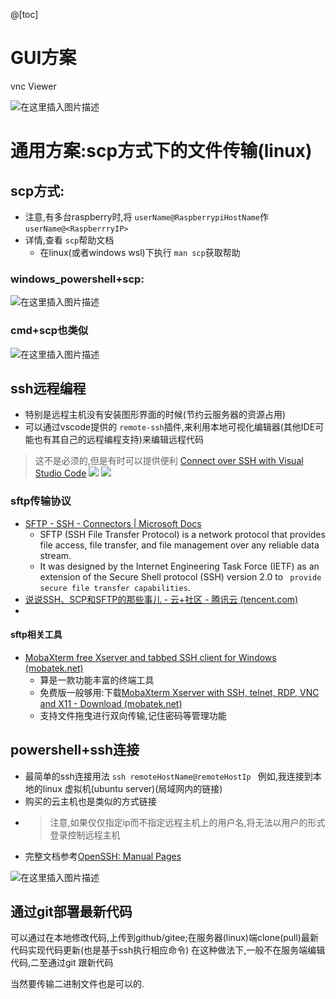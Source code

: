 @[toc]

# GUI方案

vnc Viewer

![在这里插入图片描述](https://img-blog.csdnimg.cn/20210619185553211.png?x-oss-process=image/watermark,type_ZmFuZ3poZW5naGVpdGk,shadow_10,text_aHR0cHM6Ly9ibG9nLmNzZG4ubmV0L3h1Y2hhb3hpbjEzNzU=,size_16,color_FFFFFF,t_70)

# 通用方案:scp方式下的文件传输(linux)

## scp方式:

- 注意,有多台raspberry时,将 `userName@RaspberrypiHostName`作
  `userName@<RaspberrryIP>`
- 详情,查看 `scp`帮助文档
  - 在linux(或者windows wsl)下执行 `man scp`获取帮助

### windows_powershell+scp:

![在这里插入图片描述](https://img-blog.csdnimg.cn/20210619185637990.png?x-oss-process=image/watermark,type_ZmFuZ3poZW5naGVpdGk,shadow_10,text_aHR0cHM6Ly9ibG9nLmNzZG4ubmV0L3h1Y2hhb3hpbjEzNzU=,size_16,color_FFFFFF,t_70)

### cmd+scp也类似

![在这里插入图片描述](https://img-blog.csdnimg.cn/20210619185644520.png?x-oss-process=image/watermark,type_ZmFuZ3poZW5naGVpdGk,shadow_10,text_aHR0cHM6Ly9ibG9nLmNzZG4ubmV0L3h1Y2hhb3hpbjEzNzU=,size_16,color_FFFFFF,t_70)

## ssh远程编程

- 特别是远程主机没有安装图形界面的时候(节约云服务器的资源占用)
- 可以通过vscode提供的 `remote-ssh`插件,来利用本地可视化编辑器(其他IDE可能也有其自己的远程编程支持)来编辑远程代码

> 这不是必须的,但是有时可以提供便利
> [Connect over SSH with Visual Studio Code](https://code.visualstudio.com/docs/remote/ssh-tutorial)
> ![](https://img-blog.csdnimg.cn/img_convert/3a8981c85332c47bee026cccb916de41.png)
> ![](https://img-blog.csdnimg.cn/img_convert/f503275d90ad94b1b8fcc93177523334.png)

### sftp传输协议

- [SFTP - SSH - Connectors | Microsoft Docs](https://docs.microsoft.com/en-us/connectors/sftpwithssh/)
  - SFTP (SSH File Transfer Protocol) is a network protocol that provides file access, file transfer, and file management over any reliable data stream.
  - It was designed by the Internet Engineering Task Force (IETF) as an extension of the Secure Shell protocol (SSH) version 2.0 to ` provide secure file transfer capabilities`.
- [说说SSH、SCP和SFTP的那些事儿 - 云+社区 - 腾讯云 (tencent.com)](https://cloud.tencent.com/developer/article/1042350)
- 
#### sftp相关工具

- [MobaXterm free Xserver and tabbed SSH client for Windows (mobatek.net)](https://mobaxterm.mobatek.net/)
  - 算是一款功能丰富的终端工具
  - 免费版一般够用:下载[MobaXterm Xserver with SSH, telnet, RDP, VNC and X11 - Download (mobatek.net)](https://mobaxterm.mobatek.net/download.html)
  - 支持文件拖曳进行双向传输,记住密码等管理功能

## powershell+ssh连接

- 最简单的ssh连接用法
  `ssh remoteHostName@remoteHostIp `
  例如,我连接到本地的linux 虚拟机(ubuntu server)(局域网内的链接)
- 购买的云主机也是类似的方式链接
- > 注意,如果仅仅指定ip而不指定远程主机上的用户名,将无法以用户的形式登录控制远程主机
  >
- 完整文档参考[OpenSSH: Manual Pages](https://www.openssh.com/manual.html)

![在这里插入图片描述](https://img-blog.csdnimg.cn/d93b9d0daa7747098f45fb951c546988.png)

## 通过git部署最新代码

可以通过在本地修改代码,上传到github/gitee;在服务器(linux)端clone(pull)最新代码实现代码更新(也是基于ssh执行相应命令)
在这种做法下,一般不在服务端编辑代码,二至通过git 跟新代码

当然要传输二进制文件也是可以的.
